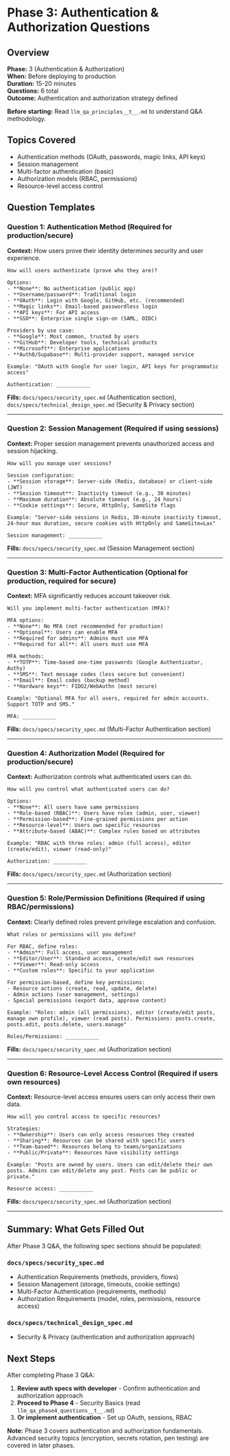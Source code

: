 # Phase 3: Authentication & Authorization Questions

## Overview

**Phase:** 3 (Authentication & Authorization)  
**When:** Before deploying to production  
**Duration:** 15-20 minutes  
**Questions:** 6 total  
**Outcome:** Authentication and authorization strategy defined

**Before starting:** Read `llm_qa_principles__t__.md` to understand Q&A methodology.

## Topics Covered

- Authentication methods (OAuth, passwords, magic links, API keys)
- Session management
- Multi-factor authentication (basic)
- Authorization models (RBAC, permissions)
- Resource-level access control

## Question Templates

### Question 1: Authentication Method (Required for production/secure)

**Context:** How users prove their identity determines security and user experience.

```
How will users authenticate (prove who they are)?

Options:
- **None**: No authentication (public app)
- **Username/password**: Traditional login
- **OAuth**: Login with Google, GitHub, etc. (recommended)
- **Magic links**: Email-based passwordless login
- **API keys**: For API access
- **SSO**: Enterprise single sign-on (SAML, OIDC)

Providers by use case:
- **Google**: Most common, trusted by users
- **GitHub**: Developer tools, technical products
- **Microsoft**: Enterprise applications
- **Auth0/Supabase**: Multi-provider support, managed service

Example: "OAuth with Google for user login, API keys for programmatic access"

Authentication: ___________
```

**Fills:** `docs/specs/security_spec.md` (Authentication section), `docs/specs/technical_design_spec.md` (Security & Privacy section)

---

### Question 2: Session Management (Required if using sessions)

**Context:** Proper session management prevents unauthorized access and session hijacking.

```
How will you manage user sessions?

Session configuration:
- **Session storage**: Server-side (Redis, database) or client-side (JWT)
- **Session timeout**: Inactivity timeout (e.g., 30 minutes)
- **Maximum duration**: Absolute timeout (e.g., 24 hours)
- **Cookie settings**: Secure, HttpOnly, SameSite flags

Example: "Server-side sessions in Redis, 30-minute inactivity timeout, 24-hour max duration, secure cookies with HttpOnly and SameSite=Lax"

Session management: ___________
```

**Fills:** `docs/specs/security_spec.md` (Session Management section)

---

### Question 3: Multi-Factor Authentication (Optional for production, required for secure)

**Context:** MFA significantly reduces account takeover risk.

```
Will you implement multi-factor authentication (MFA)?

MFA options:
- **None**: No MFA (not recommended for production)
- **Optional**: Users can enable MFA
- **Required for admins**: Admins must use MFA
- **Required for all**: All users must use MFA

MFA methods:
- **TOTP**: Time-based one-time passwords (Google Authenticator, Authy)
- **SMS**: Text message codes (less secure but convenient)
- **Email**: Email codes (backup method)
- **Hardware keys**: FIDO2/WebAuthn (most secure)

Example: "Optional MFA for all users, required for admin accounts. Support TOTP and SMS."

MFA: ___________
```

**Fills:** `docs/specs/security_spec.md` (Multi-Factor Authentication section)

---

### Question 4: Authorization Model (Required for production/secure)

**Context:** Authorization controls what authenticated users can do.

```
How will you control what authenticated users can do?

Options:
- **None**: All users have same permissions
- **Role-based (RBAC)**: Users have roles (admin, user, viewer)
- **Permission-based**: Fine-grained permissions per action
- **Resource-level**: Users own specific resources
- **Attribute-based (ABAC)**: Complex rules based on attributes

Example: "RBAC with three roles: admin (full access), editor (create/edit), viewer (read-only)"

Authorization: ___________
```

**Fills:** `docs/specs/security_spec.md` (Authorization section)

---

### Question 5: Role/Permission Definitions (Required if using RBAC/permissions)

**Context:** Clearly defined roles prevent privilege escalation and confusion.

```
What roles or permissions will you define?

For RBAC, define roles:
- **Admin**: Full access, user management
- **Editor/User**: Standard access, create/edit own resources
- **Viewer**: Read-only access
- **Custom roles**: Specific to your application

For permission-based, define key permissions:
- Resource actions (create, read, update, delete)
- Admin actions (user management, settings)
- Special permissions (export data, approve content)

Example: "Roles: admin (all permissions), editor (create/edit posts, manage own profile), viewer (read posts). Permissions: posts.create, posts.edit, posts.delete, users.manage"

Roles/Permissions: ___________
```

**Fills:** `docs/specs/security_spec.md` (Authorization section)

---

### Question 6: Resource-Level Access Control (Required if users own resources)

**Context:** Resource-level access ensures users can only access their own data.

```
How will you control access to specific resources?

Strategies:
- **Ownership**: Users can only access resources they created
- **Sharing**: Resources can be shared with specific users
- **Team-based**: Resources belong to teams/organizations
- **Public/Private**: Resources have visibility settings

Example: "Posts are owned by users. Users can edit/delete their own posts. Admins can edit/delete any post. Posts can be public or private."

Resource access: ___________
```

**Fills:** `docs/specs/security_spec.md` (Authorization section)

---

## Summary: What Gets Filled Out

After Phase 3 Q&A, the following spec sections should be populated:

### `docs/specs/security_spec.md`
- Authentication Requirements (methods, providers, flows)
- Session Management (storage, timeouts, cookie settings)
- Multi-Factor Authentication (requirements, methods)
- Authorization Requirements (model, roles, permissions, resource access)

### `docs/specs/technical_design_spec.md`
- Security & Privacy (authentication and authorization approach)

## Next Steps

After completing Phase 3 Q&A:

1. **Review auth specs with developer** - Confirm authentication and authorization approach
2. **Proceed to Phase 4** - Security Basics (read `llm_qa_phase4_questions__t__.md`)
3. **Or implement authentication** - Set up OAuth, sessions, RBAC

**Note:** Phase 3 covers authentication and authorization fundamentals. Advanced security topics (encryption, secrets rotation, pen testing) are covered in later phases.
